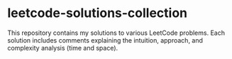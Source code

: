 # leetcode-solutions-collection
This repository contains my solutions to various LeetCode problems. Each solution includes comments explaining the intuition, approach, and complexity analysis (time and space). 
